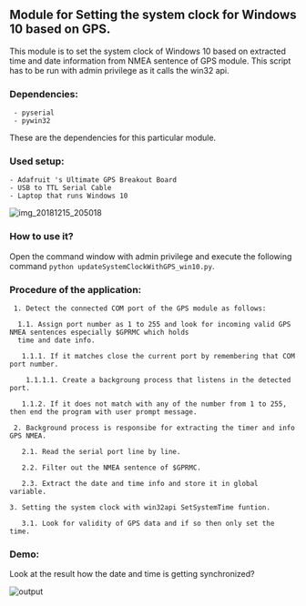 ## Module for Setting the system clock for Windows 10 based on GPS.

  This module is to set the system clock of Windows 10 based on extracted time and date information from NMEA sentence of GPS module. This script has to be run with admin privilege as it calls the win32 api. 

### Dependencies:
     - pyserial
     - pywin32

  These are the dependencies for this particular module.

### Used setup: 
    - Adafruit 's Ultimate GPS Breakout Board
    - USB to TTL Serial Cable
    - Laptop that runs Windows 10
    
   ![img_20181215_205018](https://user-images.githubusercontent.com/43936948/50044668-fec1cf00-00ac-11e9-8109-348c46026e3d.jpg)
    
### How to use it?

  Open the command window with admin privilege and execute the following command `python updateSystemClockWithGPS_win10.py`.
    
    
### Procedure of the application:
    
     1. Detect the connected COM port of the GPS module as follows:
     
      1.1. Assign port number as 1 to 255 and look for incoming valid GPS NMEA sentences especially $GPRMC which holds 
      time and date info.
      
       1.1.1. If it matches close the current port by remembering that COM port number.
      
        1.1.1.1. Create a backgroung process that listens in the detected port.
        
       1.1.2. If it does not match with any of the number from 1 to 255, then end the program with user prompt message.

     2. Background process is responsibe for extracting the timer and info GPS NMEA.
     
       2.1. Read the serial port line by line.
       
       2.2. Filter out the NMEA sentence of $GPRMC.
       
       2.3. Extract the date and time info and store it in global variable.
       
    3. Setting the system clock with win32api SetSystemTime funtion.
    
       3.1. Look for validity of GPS data and if so then only set the time.
       
 ### Demo:
 
   Look at the result how the date and time is getting synchronized?
   
   ![output](https://user-images.githubusercontent.com/43936948/50044780-d76c0180-00ae-11e9-8c91-20c4d365f7a5.gif)
